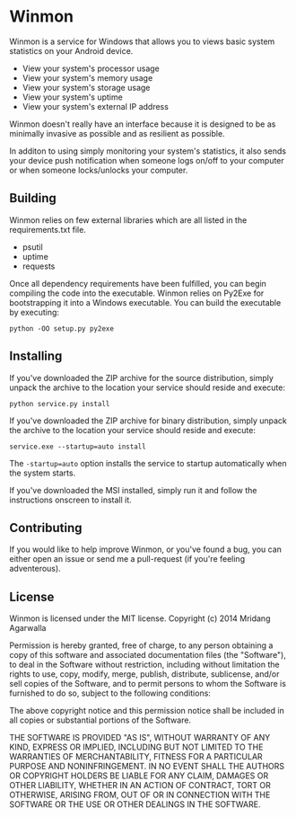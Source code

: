 Winmon
=========

Winmon is a service for Windows that allows you to views basic system statistics on your Android device. 

  - View your system's processor usage
  - View your system's memory usage
  - View your system's storage usage
  - View your system's uptime
  - View your system's external IP address

Winmon doesn't really have an interface because it is designed to be as minimally invasive as possible and as resilient as possible.

In additon to using simply monitoring your system's statistics, it also sends your device push notification when someone logs on/off to your computer or when someone locks/unlocks your computer.

Building
----

Winmon relies on few external libraries which are all listed in the requirements.txt file.

 - psutil
 - uptime
 - requests

Once all dependency requirements have been fulfilled, you can begin compiling the code into the executable. Winmon relies
on Py2Exe for bootstrapping it into a Windows executable. You can build the executable by executing:

```
python -OO setup.py py2exe
```

Installing
----

If you've downloaded the ZIP archive for the source distribution, simply unpack the archive to the location your service  should reside and execute:

```
python service.py install
```

If you've downloaded the ZIP archive for binary distribution, simply unpack the archive to the location your service  should reside and execute:

```
service.exe --startup=auto install
```

The `-startup=auto` option installs the service to startup automatically when the system starts.

If you've downloaded the MSI installed, simply run it and follow the instructions onscreen to install it.

Contributing
----

If you would like to help improve Winmon, or you've found a bug, you can either open an issue or send me a pull-request (if you're feeling adventerous).

License
----

Winmon is licensed under the MIT license. 
Copyright (c) 2014 Mridang Agarwalla

Permission is hereby granted, free of charge, to any person obtaining a copy of this software and associated documentation files (the "Software"), to deal in the Software without restriction, including without limitation the rights to use, copy, modify, merge, publish, distribute, sublicense, and/or sell copies of the Software, and to permit persons to whom the Software is furnished to do so, subject to the following conditions:

The above copyright notice and this permission notice shall be included in all copies or substantial portions of the Software.

THE SOFTWARE IS PROVIDED "AS IS", WITHOUT WARRANTY OF ANY KIND, EXPRESS OR
IMPLIED, INCLUDING BUT NOT LIMITED TO THE WARRANTIES OF MERCHANTABILITY,
FITNESS FOR A PARTICULAR PURPOSE AND NONINFRINGEMENT. IN NO EVENT SHALL THE
AUTHORS OR COPYRIGHT HOLDERS BE LIABLE FOR ANY CLAIM, DAMAGES OR OTHER
LIABILITY, WHETHER IN AN ACTION OF CONTRACT, TORT OR OTHERWISE, ARISING FROM,
OUT OF OR IN CONNECTION WITH THE SOFTWARE OR THE USE OR OTHER DEALINGS IN THE
SOFTWARE.
